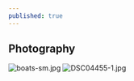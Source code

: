 ```yaml
---
published: true
---
```

## Photography

![boats-sm.jpg]({{site.baseurl}}/media/boats-sm.jpg)
![DSC04455-1.jpg]({{site.baseurl}}/media/DSC04455-1.jpg)

